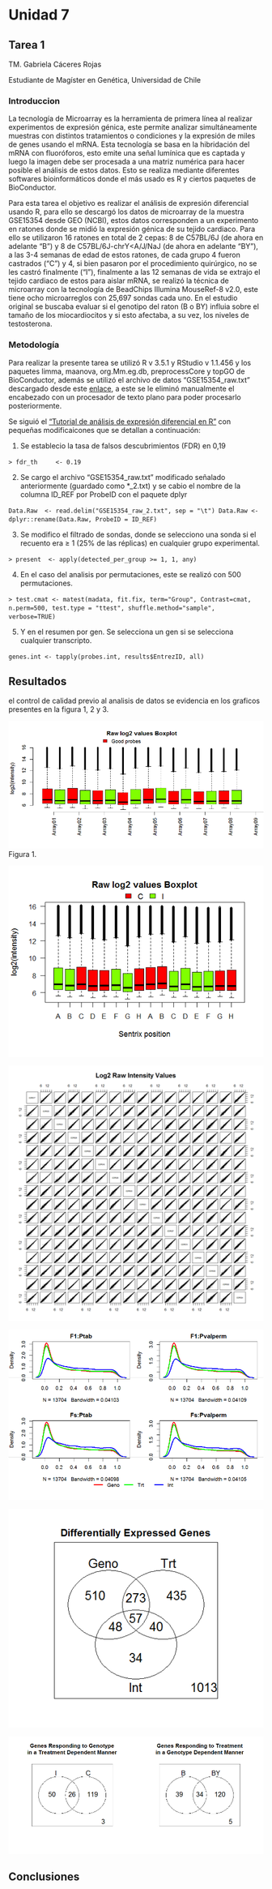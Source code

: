 # Unidad 7 
## Tarea 1

TM. Gabriela Cáceres Rojas

Estudiante de Magíster en Genética, Universidad de Chile

### Introduccion

La tecnología de Microarray es la herramienta de primera línea al realizar experimentos de expresión génica, este permite analizar simultáneamente muestras con distintos tratamientos o condiciones y la expresión de miles de genes usando el mRNA. Esta tecnología se basa en la hibridación del mRNA con fluoróforos, esto emite una señal lumínica que es captada y luego la imagen debe ser procesada a una matriz numérica para hacer posible el análisis de estos datos. Esto se realiza mediante diferentes softwares bioinformáticos donde el más usado es R y ciertos paquetes de BioConductor.

Para esta tarea el objetivo es realizar el análisis de expresión diferencial usando R, para ello se descargó los datos de microarray de la muestra GSE15354 desde GEO (NCBI), estos datos corresponden a un experimento en ratones donde se midió la expresión génica de su tejido cardiaco. Para ello se utilizaron 16 ratones en total de 2 cepas: 8 de C57BL/6J (de ahora en adelante “B”) y 8 de C57BL/6J-chrY<A/J/NaJ (de ahora en adelante “BY”), a las 3-4 semanas de edad de estos ratones, de cada grupo 4 fueron castrados (“C”) y 4, si bien pasaron por el procedimiento quirúrgico, no se les castró finalmente (“I”), finalmente a las 12 semanas de vida se extrajo el tejido cardiaco de estos para aislar mRNA, se realizó la técnica de microarray con la tecnología de BeadChips Illumina MouseRef-8 v2.0, este tiene ocho microarreglos con 25,697 sondas cada uno. En el estudio original se buscaba evaluar si el genotipo del raton (B o BY) influia sobre el tamaño de los miocardiocitos y si esto afectaba, a su vez, los niveles de testosterona.

### Metodología

Para realizar la presente tarea se utilizó R v 3.5.1 y RStudio v 1.1.456 y los paquetes limma, maanova, org.Mm.eg.db, preprocessCore y topGO de BioConductor, además se utilizó el archivo de datos “GSE15354_raw.txt” descargado desde este [enlace](https://www.ncbi.nlm.nih.gov/geo/query/acc.cgi?acc=GSE15354), a este se le eliminó manualmente el encabezado con un procesador de texto plano para poder procesarlo posteriormente.

Se siguió el [“Tutorial de análisis de expresión diferencial en R”](https://github.com/AliciaMstt/BioinfinvRepro/blob/master/Unidad7/Tutorial_de_expresion_diferencial_en_R.md) con pequeñas modificaicones que se detallan a continuación:
1) Se establecio la tasa de falsos descubrimientos (FDR) en 0,19

``> fdr_th     <- 0.19``

2) Se cargo el archivo “GSE15354_raw.txt” modificado señalado anteriormente (guardado como *_2.txt) y se cabio el nombre de la columna ID_REF por ProbeID con el paquete dplyr

``Data.Raw  <- read.delim("GSE15354_raw_2.txt", sep = "\t")
Data.Raw <- dplyr::rename(Data.Raw, ProbeID = ID_REF)``

3) Se modifico el filtrado de sondas, donde se selecciono una sonda si el recuento era ≥ 1 (25% de las réplicas) en cualquier grupo experimental.

``> present  <- apply(detected_per_group >= 1, 1, any)``

4) En el caso del analisis por permutaciones, este se realizó con 500 permutaciones.

``> test.cmat <- matest(madata, fit.fix, term="Group", Contrast=cmat, n.perm=500, test.type = "ttest", shuffle.method="sample", verbose=TRUE)``

5) Y en el resumen por gen. Se selecciona un gen si se selecciona cualquier transcripto.

``genes.int <- tapply(probes.int, results$EntrezID, all)``

## Resultados

el control de calidad previo al analisis de datos se evidencia en los graficos presentes en la figura 1, 2 y 3.

![Figrua 1.](https://github.com/GabiCaceres/Tareas_BioinfRepro2019_GC/blob/master/boxplot_raw_probe_qc.png?raw=true)
Figura 1.

![Figrua 2.](https://github.com/GabiCaceres/Tareas_BioinfRepro2019_GC/blob/master/boxplot_raw_treatment.png?raw=true)

![Figrua 3.](https://github.com/GabiCaceres/Tareas_BioinfRepro2019_GC/blob/master/Pairs_scatter_log2.png?raw=true)

![Figrua 4.](https://github.com/GabiCaceres/Tareas_BioinfRepro2019_GC/blob/master/P-values%20Hist.png?raw=true)

![Figrua 5.](https://github.com/GabiCaceres/Tareas_BioinfRepro2019_GC/blob/master/vennDiagram_DiffExprs.png?raw=true)

![Figrua 6.](https://github.com/GabiCaceres/Tareas_BioinfRepro2019_GC/blob/master/vennDiagram_Int.png?raw=true)

## Conclusiones

